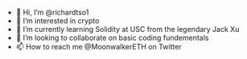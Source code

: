 - 👋 Hi, I’m @richardtso1
- 👀 I’m interested in crypto
- 🌱 I’m currently learning Solidity at USC from the legendary Jack Xu
- 💞️ I’m looking to collaborate on basic coding fundementals
- 📫 How to reach me @MoonwalkerETH on Twitter

<!---
richardtso1/richardtso1 is a ✨ special ✨ repository because its `README.md` (this file) appears on your GitHub profile.
You can click the Preview link to take a look at your changes.
--->
